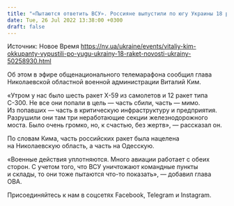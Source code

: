 ```yaml
---
title: "«Пытаются ответить ВСУ». Россияне выпустили по югу Украины 18 ракет — Ким"
date: Tue, 26 Jul 2022 13:38:00 +0300
draft: false
---
```

Источник: Новое Время https://nv.ua/ukraine/events/vitaliy-kim-okkupanty-vypustili-po-yugu-ukrainy-18-raket-novosti-ukrainy-50258930.html


Об этом в эфире общенационального телемарафона сообщил глава Николаевской областной военной администрации Виталий Ким.

«Утром у нас было шесть ракет Х-59 из самолетов и 12 ракет типа С-300. Не все они попали в цель — часть сбили, часть — мимо. Из попавших — часть в критическую инфраструктуру и предприятия. Разрушили они там три неработающие секции железнодорожного моста. Было очень громко, но, к счастью, без жертв», — рассказал он.

По словам Кима, часть российских ракет была нацелена на Николаевскую область, а часть на Одесскую.

«Военные действия уплотняются. Много авиации работает с обеих сторон. С учетом того, что ВСУ уничтожают командные пункты и склады, то они тоже пытаются что-то показать», — добавил глава ОВА.

Присоединяйтесь к нам в соцсетях Facebook, Telegram и Instagram.
